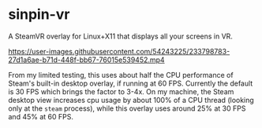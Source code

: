 # sinpin-vr
A SteamVR overlay for Linux+X11 that displays all your screens in VR.

https://user-images.githubusercontent.com/54243225/233798783-27d1a6ae-b71d-448f-bb67-76015e539452.mp4

From my limited testing, this uses about half the CPU performance of Steam's built-in desktop overlay, if running at 60 FPS. Currently the default is 30 FPS which brings the factor to 3-4x. On my machine, the Steam desktop view increases cpu usage by about 100% of a CPU thread (looking only at the `steam` process), while this overlay uses around 25% at 30 FPS and 45% at 60 FPS.


